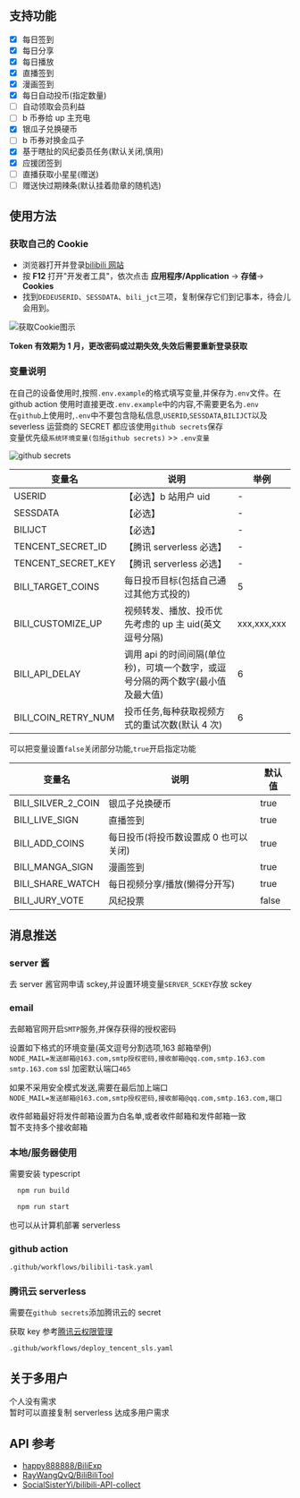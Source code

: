 ## 支持功能

- [x] 每日签到
- [x] 每日分享
- [x] 每日播放
- [x] 直播签到
- [x] 漫画签到
- [x] 每日自动投币(指定数量)
- [ ] 自动领取会员利益
- [ ] b 币券给 up 主充电
- [x] 银瓜子兑换硬币
- [ ] b 币券对换金瓜子
- [x] 基于瞎扯的风纪委员任务(默认关闭,慎用)
- [x] 应援团签到
- [ ] 直播获取小星星(赠送)
- [ ] 赠送快过期辣条(默认挂着勋章的随机选)

## 使用方法

### 获取自己的 Cookie

- 浏览器打开并登录[bilibili 网站](https://www.bilibili.com/)
- 按 **F12** 打开"开发者工具"，依次点击 **应用程序/Application** -> **存储**-> **Cookies**
- 找到`DEDEUSERID`、`SESSDATA`、`bili_jct`三项，复制保存它们到记事本，待会儿会用到。

![获取Cookie图示](https://cdn.jsdelivr.net/gh/catlair/BiliTools@main/images/get-bilibili-web-cookie.jpg)

**Token 有效期为 1 月，更改密码或过期失效,失效后需要重新登录获取**

### 变量说明

在自己的设备使用时,按照`.env.example`的格式填写变量,并保存为`.env`文件。在 github action 使用时直接更改`.env.example`中的内容,不需要更名为`.env`  
在`github`上使用时,`.env`中不要包含隐私信息,`USERID`,`SESSDATA`,`BILIJCT`以及 severless 运营商的 SECRET 都应该使用`github secrets`保存  
变量优先级`系统环境变量(包括github secrets)` >> `.env变量`

![github secrets](https://cdn.jsdelivr.net/gh/catlair/BiliTools@main/images/secrets.png)

| 变量名              | 说明                                                                            | 举例        |
| ------------------- | ------------------------------------------------------------------------------- | ----------- |
| USERID              | 【必选】b 站用户 uid                                                            | -           |
| SESSDATA            | 【必选】                                                                        | -           |
| BILIJCT             | 【必选】                                                                        | -           |
| TENCENT_SECRET_ID   | 【腾讯 serverless 必选】                                                        | -           |
| TENCENT_SECRET_KEY  | 【腾讯 serverless 必选】                                                        | -           |
| BILI_TARGET_COINS   | 每日投币目标(包括自己通过其他方式投的)                                          | 5           |
| BILI_CUSTOMIZE_UP   | 视频转发、播放、投币优先考虑的 up 主 uid(英文逗号分隔)                          | xxx,xxx,xxx |
| BILI_API_DELAY      | 调用 api 的时间间隔(单位秒)，可填一个数字，或逗号分隔的两个数字(最小值及最大值) | 6           |
| BILI_COIN_RETRY_NUM | 投币任务,每种获取视频方式的重试次数(默认 4 次)                                  | 6           |

可以把变量设置`false`关闭部分功能,`true`开启指定功能

| 变量名             | 说明                                  | 默认值 |
| ------------------ | ------------------------------------- | ------ |
| BILI_SILVER_2_COIN | 银瓜子兑换硬币                        | true   |
| BILI_LIVE_SIGN     | 直播签到                              | true   |
| BILI_ADD_COINS     | 每日投币(将投币数设置成 0 也可以关闭) | true   |
| BILI_MANGA_SIGN    | 漫画签到                              | true   |
| BILI_SHARE_WATCH   | 每日视频分享/播放(懒得分开写)         | true   |
| BILI_JURY_VOTE     | 风纪投票                              | false  |

## 消息推送

### server 酱

去 server 酱官网申请 sckey,并设置环境变量`SERVER_SCKEY`存放 sckey

### email

去邮箱官网开启`SMTP`服务,并保存获得的授权密码

设置如下格式的环境变量(英文逗号分割选项,163 邮箱举例)  
`NODE_MAIL=发送邮箱@163.com,smtp授权密码,接收邮箱@qq.com,smtp.163.com`  
`smtp.163.com` ssl 加密默认端口`465`

如果不采用安全模式发送,需要在最后加上端口  
`NODE_MAIL=发送邮箱@163.com,smtp授权密码,接收邮箱@qq.com,smtp.163.com,端口`

收件邮箱最好将发件邮箱设置为白名单,或者收件邮箱和发件邮箱一致  
暂不支持多个接收邮箱

### 本地/服务器使用

需要安装 typescript

```bash
  npm run build
```

```bash
  npm run start
```

也可以从计算机部署 serverless

### github action

`.github/workflows/bilibili-task.yaml`

### 腾讯云 serverless

需要在`github secrets`添加腾讯云的 secret

获取 key 参考[腾讯云权限管理](https://cloud.tencent.com/document/product/583/44786)

`.github/workflows/deploy_tencent_sls.yaml`

## 关于多用户

个人没有需求  
暂时可以直接复制 serverless 达成多用户需求

## API 参考

- [happy888888/BiliExp](https://github.com/happy888888/BiliExp)
- [RayWangQvQ/BiliBiliTool](https://github.com/RayWangQvQ/BiliBiliTool)
- [SocialSisterYi/bilibili-API-collect](https://github.com/SocialSisterYi/bilibili-API-collect)
